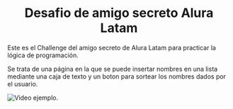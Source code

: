 <h1 align="center"> Desafio de amigo secreto Alura Latam </h1>
Este es el Challenge del amigo secreto de Alura Latam para practicar la lógica de programación.

Se trata de una página en la que se puede insertar nombres en una lista mediante una caja de texto y un boton para sortear los nombres dados por el usuario.

![Video ejemplo.](https://github.com/user-attachments/assets/ddad2575-791d-41ef-a7b7-c45b472f8fc4)
